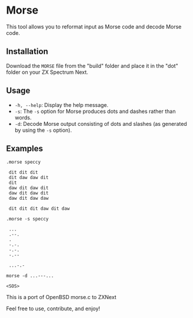 # Morse

This tool allows you to reformat input as Morse code and decode Morse code.

## Installation

Download the `MORSE` file from the "build" folder and place it in the "dot" folder on your ZX Spectrum Next.

## Usage

- `-h, --help`: Display the help message.
- `-s`: The `-s` option for Morse produces dots and dashes rather than words.
- `-d`: Decode Morse output consisting of dots and slashes (as generated by using the `-s` option).

## Examples

```
.morse speccy

 dit dit dit
 dit daw daw dit
 dit
 daw dit daw dit
 daw dit daw dit
 daw dit daw daw

 dit dit dit daw dit daw

```

```
.morse -s speccy

 ...
 .--.
 .
 -.-.
 -.-.
 -.--
 
 ...-.-

```

```
morse -d ...---...

<SOS>
```

This is a port of OpenBSD morse.c to ZXNext

Feel free to use, contribute, and enjoy!